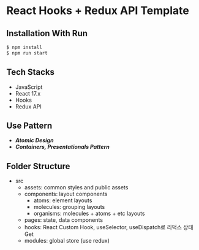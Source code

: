 # React Hooks + Redux API Template

## Installation With Run

```bash
$ npm install
$ npm run start
```

## Tech Stacks

- JavaScript
- React 17.x
- Hooks
- Redux API

## Use Pattern

- ***Atomic Design***
- ***Containers, Presentationals Pattern***

## Folder Structure

- src
  - assets: common styles and public assets
  - components: layout components
    - atoms: element layouts
    - molecules: grouping layouts
    - organisms: molecules + atoms + etc layouts
  - pages: state, data components
  - hooks: React Custom Hook, useSelector, useDispatch로 리덕스 상태 Get 
  - modules: global store (use redux)